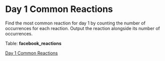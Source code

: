 # Day 1 Common Reactions
Find the most common reaction for day 1 by counting the number of occurrences for each reaction. Output the reaction alongside its number of occurrences.

Table: **facebook_reactions**

[Day 1 Common Reactions](https://platform.stratascratch.com/coding/9773-day-1-common-reactions?code_type=1)